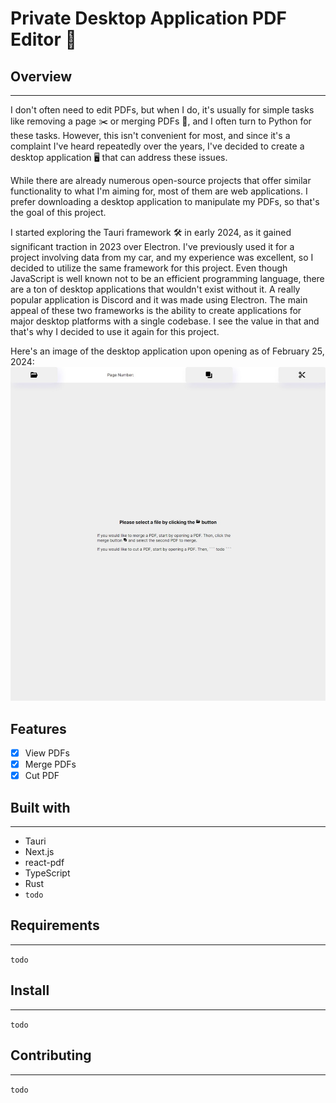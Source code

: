 # Private Desktop Application PDF Editor 📄
## Overview
---
I don't often need to edit PDFs, but when I do, it's usually for simple tasks like removing a page ✂️ or merging PDFs 📑, and I often turn to Python for these tasks. However, this isn't convenient for most, and since it's a complaint I've heard repeatedly over the years, I've decided to create a desktop application 🖥️ that can address these issues.

While there are already numerous open-source projects that offer similar functionality to what I'm aiming for, most of them are web applications. I prefer downloading a desktop application to manipulate my PDFs, so that's the goal of this project.

I started exploring the Tauri framework 🛠️ in early 2024, as it gained significant traction in 2023 over Electron. I've previously used it for a project involving data from my car, and my experience was excellent, so I decided to utilize the same framework for this project. Even though JavaScript is well known not to be an efficient programming language, there are a ton of desktop applications that wouldn't exist without it. A really popular application is Discord and it was made using Electron. The main appeal of these two frameworks is the ability to create applications for major desktop platforms with a single codebase. I see the value in that and that's why I decided to use it again for this project.

Here's an image of the desktop application upon opening as of February 25, 2024: 
![](./public/main-page.jpeg)

## Features
- [x] View PDFs
- [x] Merge PDFs
- [x] Cut PDF

## Built with
---
- Tauri 
- Next.js
- react-pdf
- TypeScript
- Rust
- `todo`
## Requirements
---
`todo`
## Install
---
`todo`
## Contributing
---
`todo`


